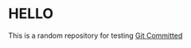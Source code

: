 # HELLO
This is a random repository for testing [Git Committed](https://github.com/taylorwan/git-committed)
